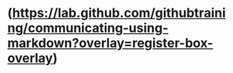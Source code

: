# (https://lab.github.com/githubtraining/communicating-using-markdown?overlay=register-box-overlay)
